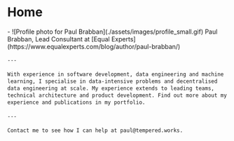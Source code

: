 # Home

<div class="grid cards" markdown>
  - ![Profile photo for Paul Brabban](./assets/images/profile_small.gif) Paul Brabban, Lead Consultant at [Equal Experts](https://www.equalexperts.com/blog/author/paul-brabban/)

    ---

    With experience in software development, data engineering and machine learning, I specialise in data-intensive problems and decentralised data engineering at scale. My experience extends to leading teams, technical architecture and product development. Find out more about my experience and publications in my portfolio.

    ---

    Contact me to see how I can help at paul@tempered.works.
</div>